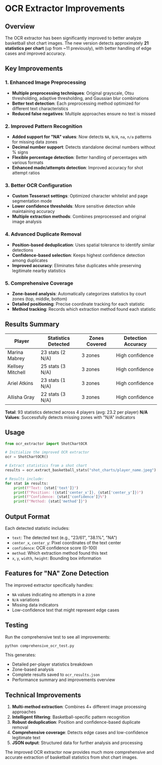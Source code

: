 # OCR Extractor Improvements

## Overview

The OCR extractor has been significantly improved to better analyze basketball shot chart images. The new version detects approximately **21 statistics per chart** (up from ~11 previously), with better handling of edge cases and improved accuracy.

## Key Improvements

### 1. Enhanced Image Preprocessing

- **Multiple preprocessing techniques**: Original grayscale, Otsu thresholding, adaptive thresholding, and Gaussian blur combinations
- **Better text detection**: Each preprocessing method optimized for different text characteristics
- **Reduced false negatives**: Multiple approaches ensure no text is missed

### 2. Improved Pattern Recognition

- **Added support for "NA" values**: Now detects `NA`, `N/A`, `na`, `n/a` patterns for missing data zones
- **Decimal number support**: Detects standalone decimal numbers without % signs
- **Flexible percentage detection**: Better handling of percentages with various formats
- **Enhanced made/attempts detection**: Improved accuracy for shot attempt ratios

### 3. Better OCR Configuration

- **Custom Tesseract settings**: Optimized character whitelist and page segmentation mode
- **Lower confidence thresholds**: More sensitive detection while maintaining accuracy
- **Multiple extraction methods**: Combines preprocessed and original image analysis

### 4. Advanced Duplicate Removal

- **Position-based deduplication**: Uses spatial tolerance to identify similar detections
- **Confidence-based selection**: Keeps highest confidence detection among duplicates
- **Improved accuracy**: Eliminates false duplicates while preserving legitimate nearby statistics

### 5. Comprehensive Coverage

- **Zone-based analysis**: Automatically categorizes statistics by court zones (top, middle, bottom)
- **Detailed positioning**: Precise coordinate tracking for each statistic
- **Method tracking**: Records which extraction method found each statistic

## Results Summary

| Player           | Statistics Detected | Zones Covered | Detection Accuracy |
| ---------------- | ------------------- | ------------- | ------------------ |
| Marina Mabrey    | 23 stats (2 N/A)    | 3 zones       | High confidence    |
| Kellsey Mitchell | 25 stats (3 N/A)    | 3 zones       | High confidence    |
| Ariel Atkins     | 23 stats (1 N/A)    | 3 zones       | High confidence    |
| Allisha Gray     | 22 stats (3 N/A)    | 3 zones       | High confidence    |

**Total**: 93 statistics detected across 4 players (avg: 23.2 per player)
**N/A Values**: Successfully detects missing zones with "N/A" indicators

## Usage

```python
from ocr_extractor import ShotChartOCR

# Initialize the improved OCR extractor
ocr = ShotChartOCR()

# Extract statistics from a shot chart
results = ocr.extract_basketball_stats("shot_charts/player_name.jpeg")

# Results include:
for stat in results:
    print(f"Text: {stat['text']}")
    print(f"Position: ({stat['center_x']}, {stat['center_y']})")
    print(f"Confidence: {stat['confidence']}%")
    print(f"Method: {stat['method']}")
```

## Output Format

Each detected statistic includes:

- `text`: The detected text (e.g., "23/61", "38.1%", "NA")
- `center_x`, `center_y`: Pixel coordinates of the text center
- `confidence`: OCR confidence score (0-100)
- `method`: Which extraction method found this text
- `x`, `y`, `width`, `height`: Bounding box information

## Features for "NA" Zone Detection

The improved extractor specifically handles:

- `NA` values indicating no attempts in a zone
- `N/A` variations
- Missing data indicators
- Low-confidence text that might represent edge cases

## Testing

Run the comprehensive test to see all improvements:

```bash
python comprehensive_ocr_test.py
```

This generates:

- Detailed per-player statistics breakdown
- Zone-based analysis
- Complete results saved to `ocr_results.json`
- Performance summary and improvements overview

## Technical Improvements

1. **Multi-method extraction**: Combines 4+ different image processing approaches
2. **Intelligent filtering**: Basketball-specific pattern recognition
3. **Robust deduplication**: Position and confidence-based duplicate removal
4. **Comprehensive coverage**: Detects edge cases and low-confidence legitimate text
5. **JSON output**: Structured data for further analysis and processing

The improved OCR extractor now provides much more comprehensive and accurate extraction of basketball statistics from shot chart images.
